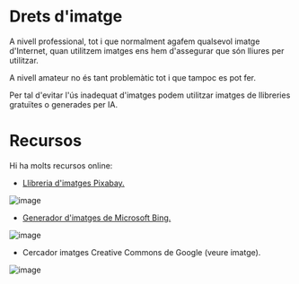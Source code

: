 # Drets d'imatge

A nivell professional, tot i que normalment agafem qualsevol imatge d'Internet, quan utilitzem imatges ens hem d'assegurar que són lliures per utilitzar.

A nivell amateur no és tant problemàtic tot i que tampoc es pot fer.

Per tal d'evitar l'ús inadequat d'imatges podem utilitzar imatges de llibreries gratuïtes o generades per IA.

# Recursos

Hi ha molts recursos online:

- [Llibreria d'imatges Pixabay.](https://pixabay.com/)

![image](https://github.com/XaSaFa/MP08-23-24/assets/110727546/f43ade01-9fc5-4977-a7ea-dd8105ecc404)

- [Generador d'imatges de Microsoft Bing.](https://www.bing.com/images/create)

![image](https://github.com/XaSaFa/MP08-23-24/assets/110727546/b537c732-09ce-4ccf-8b99-c81f9a82c753)

- Cercador imatges Creative Commons de Google (veure imatge).

![image](https://github.com/XaSaFa/MP08-23-24/assets/110727546/b2e61eb5-70de-498a-a840-5adf69b4d90c)




